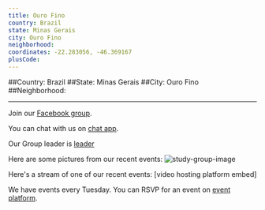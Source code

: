 ```yaml
---
title: Ouro Fino
country: Brazil
state: Minas Gerais
city: Ouro Fino
neighborhood: 
coordinates: -22.283056, -46.369167
plusCode:
---
```


##Country: Brazil
##State: Minas Gerais
##City: Ouro Fino
##Neighborhood: 
*****
Join our [Facebook group](https://www.facebook.com/groups/free.code.camp.ouro.fino.mg).

You can chat with us on [chat app]().

Our Group leader is [leader]()

Here are some pictures from our recent events:
![study-group-image]()

Here's a stream of one of our recent events:
[video hosting platform embed]

We have events every Tuesday. You can RSVP for an event on [event platform]().
